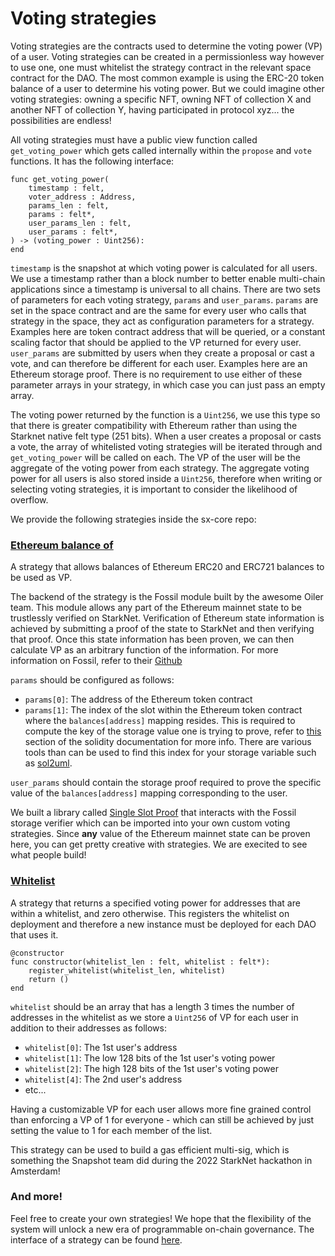 # Voting strategies

Voting strategies are the contracts used to determine the voting power (VP) of a user. Voting strategies can be created in a permissionless way however to use one, one must whitelist the strategy contract in the relevant space contract for the DAO. The most common example is using the ERC-20 token balance of a user to determine his voting power. But we could imagine other voting strategies: owning a specific NFT, owning NFT of collection X and another NFT of collection Y, having participated in protocol xyz... the possibilities are endless!

All voting strategies must have a public view function called `get_voting_power` which gets called internally within the `propose` and `vote` functions. It has the following interface:

```
func get_voting_power(
    timestamp : felt,
    voter_address : Address,
    params_len : felt,
    params : felt*,
    user_params_len : felt,
    user_params : felt*,
) -> (voting_power : Uint256):
end
```

`timestamp` is the snapshot at which voting power is calculated for all users. We use a timestamp rather than a block number to better enable multi-chain applications since a timestamp is universal to all chains. There are two sets of parameters for each voting strategy, `params` and `user_params`. `params` are set in the space contract and are the same for every user who calls that strategy in the space, they act as configuration parameters for a strategy. Examples here are token contract address that will be queried, or a constant scaling factor that should be applied to the VP returned for every user. `user_params` are submitted by users when they create a proposal or cast a vote, and can therefore be different for each user. Examples here are an Ethereum storage proof. There is no requirement to use either of these parameter arrays in your strategy, in which case you can just pass an empty array.

The voting power returned by the function is a `Uint256`, we use this type so that there is greater compatibility with Ethereum rather than using the Starknet native felt type (251 bits). When a user creates a proposal or casts a vote, the array of whitelisted voting strategies will be iterated through and `get_voting_power` will be called on each. The VP of the user will be the aggregate of the voting power from each strategy. The aggregate voting power for all users is also stored inside a `Uint256`, therefore when writing or selecting voting strategies, it is important to consider the likelihood of overflow.

We provide the following strategies inside the sx-core repo:

### [Ethereum balance of](https://github.com/snapshot-labs/sx-core/blob/develop/contracts/starknet/VotingStrategies/EthBalanceOf.cairo)

A strategy that allows balances of Ethereum ERC20 and ERC721 balances to be used as VP.

The backend of the strategy is the Fossil module built by the awesome Oiler team. This module allows any part of the Ethereum mainnet state to be trustlessly verified on StarkNet. Verification of Ethereum state information is achieved by submitting a proof of the state to StarkNet and then verifying that proof. Once this state information has been proven, we can then calculate VP as an arbitrary function of the information. For more information on Fossil, refer to their [Github](https://github.com/OilerNetwork/fossil)

`params` should be configured as follows:

* `params[0]`: The address of the Ethereum token contract
* `params[1]`: The index of the slot within the Ethereum token contract where the `balances[address]` mapping resides. This is required to compute the key of the storage value one is trying to prove, refer to [this](https://docs.soliditylang.org/en/v0.8.15/internals/layout\_in\_storage.html) section of the solidity documentation for more info. There are various tools than can be used to find this index for your storage variable such as [sol2uml](https://github.com/naddison36/sol2uml).

`user_params` should contain the storage proof required to prove the specific value of the `balances[address]` mapping corresponding to the user.

We built a library called [Single Slot Proof](https://github.com/snapshot-labs/sx-core/blob/develop/contracts/starknet/lib/single\_slot\_proof.cairo) that interacts with the Fossil storage verifier which can be imported into your own custom voting strategies. Since **any** value of the Ethereum mainnet state can be proven here, you can get pretty creative with strategies. We are execited to see what people build!

### [Whitelist](https://github.com/snapshot-labs/sx-core/blob/develop/contracts/starknet/VotingStrategies/Whitelist.cairo)

A strategy that returns a specified voting power for addresses that are within a whitelist, and zero otherwise. This registers the whitelist on deployment and therefore a new instance must be deployed for each DAO that uses it.

```
@constructor
func constructor(whitelist_len : felt, whitelist : felt*):
    register_whitelist(whitelist_len, whitelist)
    return ()
end
```

`whitelist` should be an array that has a length 3 times the number of addresses in the whitelist as we store a `Uint256` of VP for each user in addition to their addresses as follows:

* `whitelist[0]`: The 1st user's address
* `whitelist[1]`: The low 128 bits of the 1st user's voting power
* `whitelist[2]`: The high 128 bits of the 1st user's voting power
* `whitelist[4]`: The 2nd user's address
* etc...

Having a customizable VP for each user allows more fine grained control than enforcing a VP of 1 for everyone - which can still be achieved by just setting the value to 1 for each member of the list.

This strategy can be used to build a gas efficient multi-sig, which is something the Snapshot team did during the 2022 StarkNet hackathon in Amsterdam!

### And more!

Feel free to create your own strategies! We hope that the flexibility of the system will unlock a new era of programmable on-chain governance. The interface of a strategy can be found [here](https://github.com/snapshot-labs/sx-core/blob/develop/contracts/starknet/Interfaces/IVotingStrategy.cairo).
